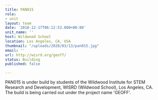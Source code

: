 ```yaml
---
title: PAN015
role:
- unit
layout: team
date: '2018-12-17T06:12:53.000+00:00'
unit_name: ''
host: Wildwood School
location: Los Angeles, CA, USA
thumbnail: "/uploads/2020/03/13/pan015.jpg"
email: ''
url: http://wisrd.org/geoff/
status: Building
published: false

---
```

PAN015 is under build by students of the Wildwood Institute for STEM Research and Development, WISRD (Wildwood School), Los Angeles, CA. The build is being carried out under the project name 'GEOFF'.